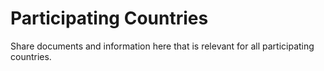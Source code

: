 # Participating Countries

Share documents and information here that is relevant for all participating countries.
